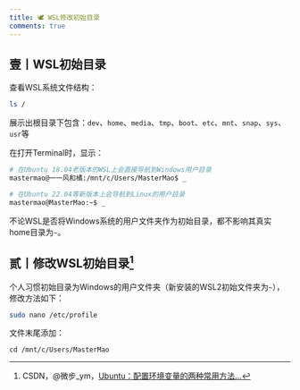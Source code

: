 ```yaml
---
title: 🕊️ WSL修改初始目录
comments: true
---
```


## 壹丨WSL初始目录

查看WSL系统文件结构：

```bash
ls /
```

展示出根目录下包含：`dev`、`home`、`media`、`tmp`、`boot`、`etc`、`mnt`、`snap`、`sys`、`usr`等

在打开Terminal时，显示：

```bash
# 在Ubuntu 18.04老版本的WSL上会直接导航到Windows用户目录
mastermao@一一风和橘:/mnt/c/Users/MasterMao$ _

# 在Ubuntu 22.04等新版本上会导航到Linux的用户目录
mastermao@MasterMao:~$ _
```

不论WSL是否将Windows系统的用户文件夹作为初始目录，都不影响其真实home目录为`~`。

## 贰丨修改WSL初始目录[^1]

个人习惯初始目录为Windows的用户文件夹（新安装的WSL2初始文件夹为`~`），修改方法如下：

```bash
sudo nano /etc/profile
```

文件末尾添加：

```
cd /mnt/c/Users/MasterMao
```

[^1]: CSDN，@微步_ym，[Ubuntu：配置环境变量的两种常用方法...](https://blog.csdn.net/yiminghd2861/article/details/98854882)
